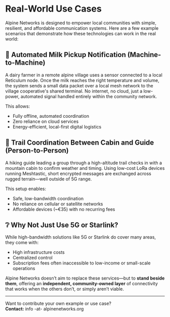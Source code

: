 # Real-World Use Cases

Alpine Networks is designed to empower local communities with simple, 
resilient, and affordable communication systems. Here are a few example 
scenarios that demonstrate how these technologies can work in the real 
world:

## :cow2: Automated Milk Pickup Notification (Machine-to-Machine)

A dairy farmer in a remote alpine village uses a sensor connected to a 
local Reticulum node. Once the milk reaches the right temperature and 
volume, the system sends a small data packet over a local mesh network 
to the village cooperative's shared terminal. No internet, no cloud, just 
a low-power, automated signal handled entirely within the community 
network.

This allows:
- Fully offline, automated coordination  
- Zero reliance on cloud services  
- Energy-efficient, local-first digital logistics

## :boot: Trail Coordination Between Cabin and Guide (Person-to-Person)

A hiking guide leading a group through a high-altitude trail checks in 
with a mountain cabin to confirm weather and timing. Using low-cost LoRa 
devices running Meshtastic, short encrypted messages are exchanged 
across rugged terrain—well outside of 5G range.

This setup enables:
- Safe, low-bandwidth coordination  
- No reliance on cellular or satellite networks  
- Affordable devices (~€35) with no recurring fees

## :grey_question: Why Not Just Use 5G or Starlink?

While high-bandwidth solutions like 5G or Starlink do cover many areas, 
they come with: 

- High infrastructure costs 
- Centralized control 
- Subscription fees often inaccessible to low-income or small-scale operations

Alpine Networks doesn’t aim to replace these services—but to **stand 
beside them**, offering an **independent, community-owned layer** of 
connectivity that works when the others don’t, or simply aren’t viable.

---

Want to contribute your own example or use case?  
**Contact:** info -at- alpinenetworks.org
